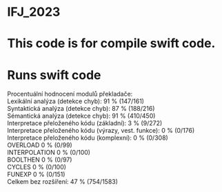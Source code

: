 # IFJ_2023
# This code is for compile swift code.
# Runs swift code

Procentuální hodnocení modulů překladače:<br>
Lexikální analýza (detekce chyb): 91 % (147/161)<br>
Syntaktická analýza (detekce chyb): 87 % (188/216)<br>
Sémantická analýza (detekce chyb): 91 % (410/450)<br>
Interpretace přeloženého kódu (základní): 3 % (9/272)<br>
Interpretace přeloženého kódu (výrazy, vest. funkce): 0 % (0/176)<br>
Interpretace přeloženého kódu (komplexní): 0 % (0/308)<br>
OVERLOAD 0 % (0/99)<br>
INTERPOLATION 0 % (0/100)<br>
BOOLTHEN 0 % (0/97)<br>
CYCLES 0 % (0/100)<br>
FUNEXP 0 % (0/151)<br>
Celkem bez rozšíření: 47 % (754/1583)<br>
